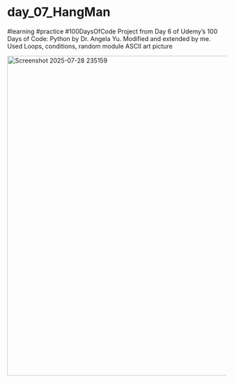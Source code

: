 # day_07_HangMan
#learning #practice #100DaysOfCode
Project from Day 6 of Udemy’s 100 Days of Code: Python by Dr. Angela Yu. Modified and extended by me.
Used Loops, conditions, random module
ASCII art picture

<img width="995" height="736" alt="Screenshot 2025-07-28 235159" src="https://github.com/user-attachments/assets/2bb31ab0-ce04-4083-a78b-ce5c79439c7d" />
